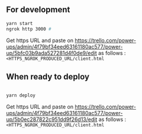 
## For development

```bash
yarn start
ngrok http 3000 # 

```
Get https URL and paste on https://trello.com/power-ups/admin/4f79bf34eed63161180ac577/power-up/5bfc03b9ada527281d4f0de9/edit as follows : `<HTTPS_NGROK_PRODUCED_URL/client.html`


## When ready to deploy

```bash

yarn deploy
```

Get https URL and paste on https://trello.com/power-ups/admin/4f79bf34eed63161180ac577/power-up/5b0ec287822c951dd9f26d13/edit as follows : `<HTTPS_NGROK_PRODUCED_URL/client.html`
